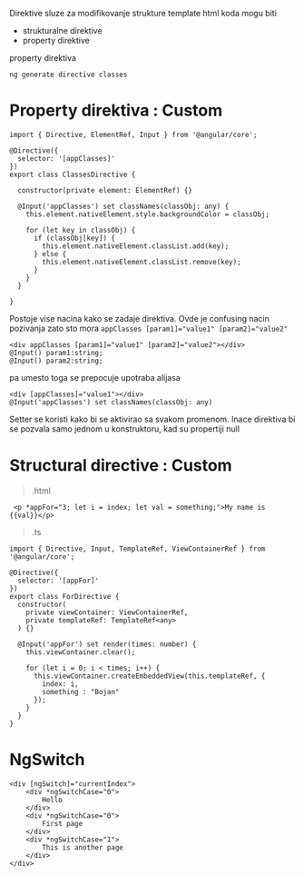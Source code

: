 Direktive sluze za modifikovanje strukture template html koda
mogu biti 
- strukturalne direktive
- property direktive

property direktiva
```
ng generate directive classes
```

# Property direktiva : Custom
```
import { Directive, ElementRef, Input } from '@angular/core';

@Directive({
  selector: '[appClasses]'
})
export class ClassesDirective {

  constructor(private element: ElementRef) {}

  @Input('appClasses') set classNames(classObj: any) {
    this.element.nativeElement.style.backgroundColor = classObj;
    
    for (let key in classObj) {
      if (classObj[key]) {
        this.element.nativeElement.classList.add(key);
      } else {
        this.element.nativeElement.classList.remove(key);
      }
    }
  }

}
```
Postoje vise nacina kako se zadaje direktiva. Ovde je confusing nacin pozivanja zato sto mora `appClasses [param1]="value1" [param2]="value2"`
```
<div appClasses [param1]="value1" [param2]="value2"></div>
@Input() param1:string;
@Input() param2:string;
```

pa umesto toga se prepocuje upotraba alijasa
```
<div [appClasses]="value1"></div>
@Input('appClasses') set classNames(classObj: any)
```

Setter se koristi kako bi se aktivirao sa svakom promenom.
Inace direktiva bi se pozvala samo jednom u konstruktoru, kad su propertiji null

# Structural directive : Custom
> .html
```
 <p *appFor="3; let i = index; let val = something;">My name is {{val}}</p>
```
> .ts
```
import { Directive, Input, TemplateRef, ViewContainerRef } from '@angular/core';

@Directive({
  selector: '[appFor]'
})
export class ForDirective {
  constructor(
    private viewContainer: ViewContainerRef,
    private templateRef: TemplateRef<any>
  ) {}

  @Input('appFor') set render(times: number) {
    this.viewContainer.clear();

    for (let i = 0; i < times; i++) {
      this.viewContainer.createEmbeddedView(this.templateRef, {
        index: i,
        something : "Bojan"
      });
    }
  }
}
```

# NgSwitch
```
<div [ngSwitch]="currentIndex">
    <div *ngSwitchCase="0">
        Hello
    </div>
    <div *ngSwitchCase="0">
        First page
    </div>
    <div *ngSwitchCase="1">
        This is another page
    </div>
</div>
```
